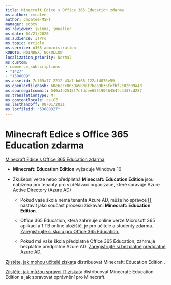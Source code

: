 ```yaml
---
title: Minecraft Edice s Office 365 Education zdarma
ms.author: cmcatee
author: cmcatee-MSFT
manager: scotv
ms.reviewer: jkinma, jmueller
ms.date: 04/21/2020
ms.audience: ITPro
ms.topic: article
ms.service: o365-administration
ROBOTS: NOINDEX, NOFOLLOW
localization_priority: Normal
ms.custom:
- commerce_subscriptions
- "1427"
- "1500009"
ms.assetid: 7cf69a77-2212-43a7-bd68-122afd876e59
ms.openlocfilehash: 60e6ccc8039a58daf7bea9b36fefbf2e02b09a4d
ms.sourcegitcommit: 540a4e2515f7cfddee65519046454fc4437cd287
ms.translationtype: MT
ms.contentlocale: cs-CZ
ms.lasthandoff: 08/01/2021
ms.locfileid: "53680327"
---
```

# <a name="minecraft-edition-with-office-365-education-for-free"></a>Minecraft Edice s Office 365 Education zdarma

[Minecraft Edice s Office 365 Education zdarma](https://docs.microsoft.com/education/windows/get-minecraft-for-education)
  
- **Minecraft: Education Edition** vyžaduje Windows 10

- Zkušební verze nebo předplatná **Minecraft: Education Edition** jsou nabízena pro tenanty pro vzdělávací organizace, které spravuje Azure Active Directory (Azure AD)

  - Pokud vaše škola nemá tenanta Azure AD, může ho správce [IT](https://docs.microsoft.com/education/windows/school-get-minecraft) nastavit jako součást procesu získávání **Minecraft: Education Edition**.

  - Office 365 Education, která zahrnuje online verze Microsoft 365 aplikací a 1 TB online úložiště, je pro učitele a studenty zdarma. [Zaregistrujte si školu pro Office 365 Education.](https://www.microsoft.com/education/products/office)

  - Pokud má vaše škola předplatné Office 365 Education, zahrnuje bezplatné předplatné Azure AD. [Zaregistrujte si bezplatné předplatné Azure AD.](https://msdn.microsoft.com/library/windows/hardware/mt703369%28v=vs.85%29.aspx)

[Zjistěte, jak mohou učitelé získat](https://docs.microsoft.com/education/windows/teacher-get-minecraft)a distribuovat Minecraft: Education Edition .
  
[Zjistěte, jak můžou správci IT získat](https://docs.microsoft.com/education/windows/school-get-minecraft)a distribuovat Minecraft: Education Edition a jak spravovat oprávnění pro Minecraft.